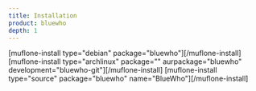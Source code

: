 ```yaml
---
title: Installation
product: bluewho
depth: 1
---
```


[muflone-install type="debian" package="bluewho"][/muflone-install]
[muflone-install type="archlinux" package="" aurpackage="bluewho" development="bluewho-git"][/muflone-install]
[muflone-install type="source" package="bluewho" name="BlueWho"][/muflone-install]
